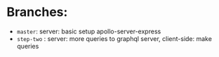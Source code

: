 # Branches:

- `master`: server: basic setup apollo-server-express
- `step-two` : server: more queries to graphql server, client-side: make queries
